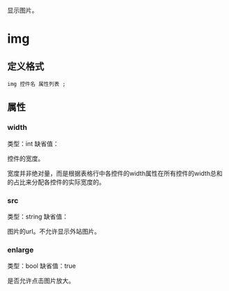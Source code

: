显示图片。

# img

## 定义格式

	img 控件名 属性列表 ;

## 属性

### width
类型：int
缺省值：

控件的宽度。

宽度并非绝对量，而是根据表格行中各控件的width属性在所有控件的width总和的占比来分配各控件的实际宽度的。

### src
类型：string
缺省值：

图片的url。不允许显示外站图片。

### enlarge
类型：bool
缺省值：true

是否允许点击图片放大。

